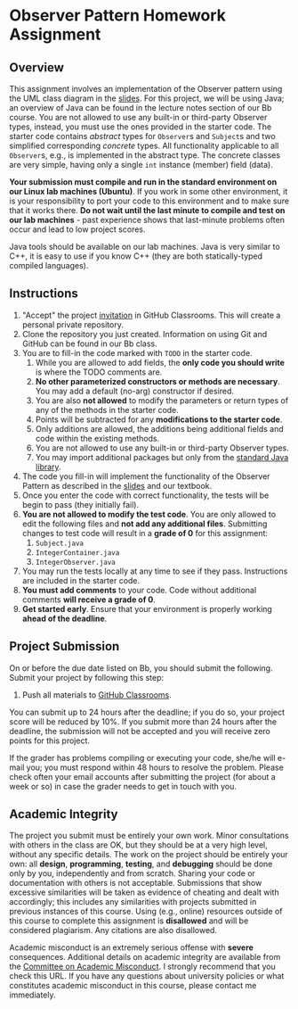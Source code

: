 # Observer Pattern Homework Assignment

## Overview

This assignment involves an implementation of the Observer pattern using the UML class diagram in the [slides]. For this project, we will be using Java; an overview of Java can be found in the lecture notes section of our Bb course. You are not allowed to use any built-in or third-party Observer types, instead, you must use the ones provided in the starter code. The starter code contains *abstract* types for `Observer`s and `Subject`s and two simplified corresponding *concrete* types. All functionality applicable to all `Observer`s, e.g., is implemented in the abstract type. The concrete classes are very simple, having only a single `int` instance (member) field (data).

**Your submission must compile and run in the standard environment on our Linux lab machines (Ubuntu)**. If you work in some other environment, it is your responsibility to port your code to this environment and to make sure that it works there. **Do not wait until the last minute to compile and test on our lab machines** - past experience shows that last-minute problems often occur and lead to low project scores.

Java tools should be available on our lab machines. Java is very similar to C++, it is easy to use if you know C++ (they are both statically-typed compiled languages).

## Instructions

1. "Accept" the project [invitation] in GitHub Classrooms. This will create a personal private repository.
1. Clone the repository you just created. Information on using Git and GitHub can be found in our Bb class.
1. You are to fill-in the code marked with `TODO` in the starter code.
    1. While you are allowed to add fields, the **only code you should write** is where the TODO comments are.
    1. **No other parameterized constructors or methods are necessary**. You may add a default (no-arg) constructor if desired.
    1. You are also **not allowed** to modify the parameters or return types of any of the methods in the starter code.
	1. Points will be subtracted for any **modifications to the starter code**.
	1. Only additions are allowed, the additions being additional fields and code within the existing methods.
    1. You are not allowed to use any built-in or third-party Observer types.
    1. You may import additional packages but only from the [standard Java library][api].
1. The code you fill-in will implement the functionality of the Observer Pattern as described in the [slides] and our textbook.
1. Once you enter the code with correct functionality, the tests will be begin to pass (they initially fail).
1. **You are not allowed to modify the test code**. You are only allowed to edit the following files and **not add any additional files**. Submitting changes to test code will result in a **grade of 0** for this assignment:
    1. `Subject.java`
    1. `IntegerContainer.java`
    1. `IntegerObserver.java`
1. You may run the tests locally at any time to see if they pass. Instructions are included in the starter code.
1. **You must add comments** to your code. Code without additional comments **will receive a grade of 0**.
1. **Get started early**. Ensure that your environment is properly working **ahead of the deadline**.

## Project Submission

On or before the due date listed on Bb, you should submit the following. Submit your project by following this step:

1. Push all materials to [GitHub Classrooms][invitation].

You can submit up to 24 hours after the deadline; if you do so, your project score will be reduced by 10%. If you submit more than 24 hours after the deadline, the submission will not be accepted and you will receive zero points for this project.

If the grader has problems compiling or executing your code, she/he will e-mail you; you must respond within 48 hours to resolve the problem. Please check often your email accounts after submitting the project (for about a week or so) in case the grader needs to get in touch with you.

## Academic Integrity

The project you submit must be entirely your own work. Minor consultations with others in the class are OK, but they should be at a very high level, without any specific details. The work on the project should be entirely your own: all **design**, **programming**, **testing**, and **debugging** should be done only by you, independently and from scratch. Sharing your code or documentation with others is not acceptable. Submissions that show excessive similarities will be taken as evidence of cheating and dealt with accordingly; this includes any similarities with projects submitted in previous instances of this course. Using (e.g., online) resources outside of this course to complete this assignment is **disallowed** and will be considered plagiarism. Any citations are also disallowed.

Academic misconduct is an extremely serious offense with **severe** consequences. Additional details on academic integrity are available from the [Committee on Academic Misconduct](http://www.hunter.cuny.edu/studentaffairs/student-conduct/academic-integrity/cuny-policy-on-academic-integrity). I strongly recommend that you check this URL. If you have any questions about university policies or what constitutes academic misconduct in this course, please contact me immediately.

[slides]: https://docs.google.com/presentation/d/1BmSFYmVT91mRXXgGedU8IEAylh5pcTPv_5UpqlcFqaM/edit#slide=id.p43
[invitation]: https://classroom.github.com/a/V6jQd7gA
[api]: https://docs.oracle.com/javase/8/docs/api
